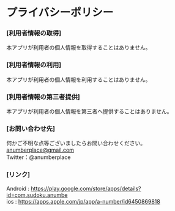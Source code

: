 # プライバシーポリシー


### [利用者情報の取得]  
本アプリが利用者の個人情報を取得することはありません。  
  
  
  
### [利用者情報の利用]  
本アプリが利用者の個人情報を利用することはありません。  
  
   
   
### [利用者情報の第三者提供]  
本アプリが利用者の個人情報を第三者へ提供することはありません。
  
  
  
### [お問い合わせ先]  
何かご不明な点等ございましたらお問い合わせください。  
anumberplace@gmail.com  
Twitter：@anumberplace  



  
### [リンク] 
Android : https://play.google.com/store/apps/details?id=com.sudoku.anumbe  
ios     : https://apps.apple.com/jp/app/a-number/id6450869818
